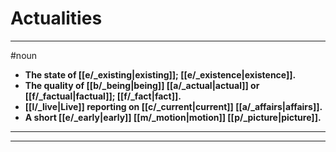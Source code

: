 # Actualities
---
#noun
- **The state of [[e/_existing|existing]]; [[e/_existence|existence]].**
- **The quality of [[b/_being|being]] [[a/_actual|actual]] or [[f/_factual|factual]]; [[f/_fact|fact]].**
- **[[l/_live|Live]] reporting on [[c/_current|current]] [[a/_affairs|affairs]].**
- **A short [[e/_early|early]] [[m/_motion|motion]] [[p/_picture|picture]].**
---
---
